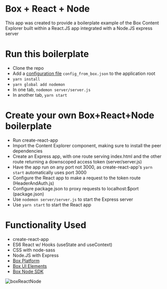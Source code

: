 # Box + React + Node
This app was created to provide a boilerplate example of the Box Content Explorer built within a React.JS app integrated with a Node.JS express server

# Run this boilerplate
* Clone the repo
* Add a [configuration file](https://developer.box.com/guides/authentication/jwt/with-sdk/) `config_from_box.json` to the application root
* `yarn install`
* `yarn global add nodemon`
* In one tab, `nodemon server/server.js`
* In another tab, `yarn start`

# Create your own Box+React+Node boilerplate
* Run create-react-app
* Import the Content Explorer component, making sure to install the peer dependencies
* Create an Express app, with one route serving index.html and the other route returning a downscoped access token (server/server.js)
* Have the app run on any port not 3000, as create-react-app's `yarn start` automatically uses port 3000
* Configure the React app to make a request to the token route (HeaderAndAuth.js)
* Configure package.json to proxy requests to localhost:$port (package.json)
* Use `nodemon server/server.js` to start the Express server
* Use `yarn start` to start the React app

# Functionality Used
* create-react-app
* ES6 React w/ Hooks (useState and useContext)
* CSS with node-sass
* Node.JS with Express
* [Box Platform](https://developer.box.com)
* [Box UI Elements](https://github.com/box/box-ui-elements)
* [Box Node SDK](https://github.com/box/box-node-sdk)

![boxReactNode](./screenshots/boxReactNode.gif)
